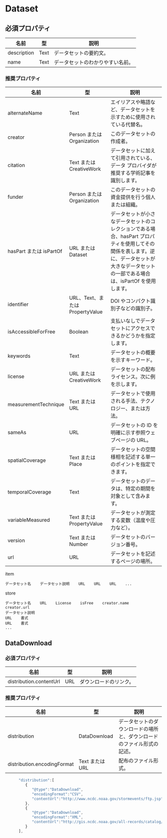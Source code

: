 # Dataset

## 必須プロパティ

名前|型|説明
----|--|----
description|Text|データセットの要約文。
name|Text|データセットのわかりやすい名前。

### 推奨プロパティ

名前|型|説明
----|--|----
alternateName|Text|エイリアスや略語など、データセットを示すために使用されている代替名。
creator|Person または Organization|このデータセットの作成者。
citation|Text または CreativeWork|データセットに加えて引用されている、データ プロバイダが推奨する学術記事を識別します。
funder|Person または Organization|このデータセットの資金提供を行う個人または組織。
hasPart または isPartOf|URL または Dataset|データセットが小さなデータセットのコレクションである場合、hasPart プロパティを使用してその関係を表します。逆に、データセットが大きなデータセットの一部である場合は、isPartOf を使用します。
identifier|URL、Text、または PropertyValue|DOI やコンパクト識別子などの識別子。
isAccessibleForFree|Boolean|支払いなしでデータセットにアクセスできるかどうかを指定します。
keywords|Text|データセットの概要を示すキーワード。
license|URL または CreativeWork|データセットの配布ライセンス。次に例を示します。
measurementTechnique|Text または URL|データセットで使用される手法、テクノロジー、または方法。
sameAs|URL|データセットの ID を明確に示す参照ウェブページの URL。
spatialCoverage|Text または Place|データセットの空間様相を記述する単一のポイントを指定できます。
temporalCoverage|Text|データセットのデータは、特定の期間を対象として含みます。
variableMeasured|Text または PropertyValue|データセットが測定する変数（温度や圧力など）。
version|Text または Number|データセットのバージョン番号。
url|URL|データセットを記述するページの場所。


item
```
データセット名    データセット説明    URL    URL    URL    ...
```

store
```
データセット名    URL    License    isFree    creator.name    creator.url
データセット説明
URL    書式
URL    書式
...
```

## DataDownload

### 必須プロパティ

名前|型|説明
----|--|----
distribution.contentUrl|URL|ダウンロードのリンク。

### 推奨プロパティ

名前|型|説明
----|--|----
distribution|DataDownload|データセットのダウンロードの場所と、ダウンロードのファイル形式の記述。
distribution.encodingFormat|Text または URL|配布のファイル形式。

```javascript
      "distribution":[
         {
            "@type":"DataDownload",
            "encodingFormat":"CSV",
            "contentUrl":"http://www.ncdc.noaa.gov/stormevents/ftp.jsp"
         },
         {
            "@type":"DataDownload",
            "encodingFormat":"XML",
            "contentUrl":"http://gis.ncdc.noaa.gov/all-records/catalog/search/resource/details.page?id=gov.noaa.ncdc:C00510"
         }
      ],
```


